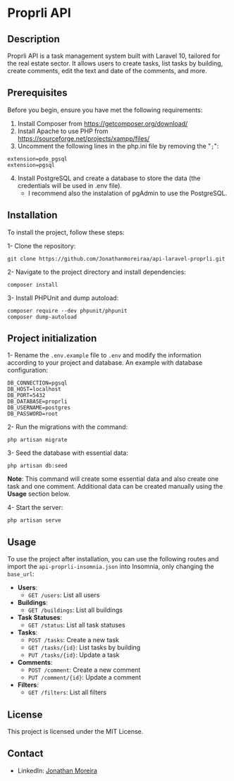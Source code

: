 # Proprli API

## Description
Proprli API is a task management system built with Laravel 10, tailored for the real estate sector. It allows users to create tasks, list tasks by building, create comments, edit the text and date of the comments, and more.

## Prerequisites
Before you begin, ensure you have met the following requirements:

1. Install Composer from https://getcomposer.org/download/
2. Install Apache to use PHP from https://sourceforge.net/projects/xampp/files/
3. Uncomment the following lines in the php.ini file by removing the "`;`":
```
extension=pdo_pgsql
extension=pgsql
```
4. Install PostgreSQL and create a database to store the data (the credentials will be used in .env file).
   - I recommend also the instalation of pgAdmin to use the PostgreSQL.

## Installation
To install the project, follow these steps:

1- Clone the repository:
```
git clone https://github.com/Jonathanmoreiraa/api-laravel-proprli.git
```

2- Navigate to the project directory and install dependencies:
 ```
 composer install
 ```
3- Install PHPUnit and dump autoload:
```
composer require --dev phpunit/phpunit
composer dump-autoload 
```

## Project initialization
1- Rename the ```.env.example``` file to ```.env```  and modify the information according to your project and database. An example with database configuration:
```
DB_CONNECTION=pgsql
DB_HOST=localhost
DB_PORT=5432
DB_DATABASE=proprli
DB_USERNAME=postgres
DB_PASSWORD=root
```
2- Run the migrations with the command:
```
php artisan migrate
```
3- Seed the database with essential data:
```
php artisan db:seed
```
**Note**: This command will create some essential data and also create one task and one comment. Additional data can be created manually using the **Usage** section below.

4- Start the server:
```
php artisan serve
```

## Usage
To use the project after installation, you can use the following routes and import the ```api-proprli-insomnia.json``` into Insomnia, only changing the ```base_url```:
- **Users**:
  - `GET /users`: List all users
- **Buildings**:
  - `GET /buildings`: List all buildings
- **Task Statuses**:
  - `GET /status`: List all task statuses
- **Tasks**:
  - `POST /tasks`: Create a new task
  - `GET /tasks/{id}`: List tasks by building
  - `PUT /tasks/{id}`:  Update a task
- **Comments**:
  - `POST /comment`: Create a new comment
  - `PUT /comment/{id}`: Update a comment
- **Filters**:
  - `GET /filters`: List all filters

## License
This project is licensed under the MIT License.

## Contact
* LinkedIn: [Jonathan Moreira](https://www.linkedin.com/in/jonathanmoreira1/)
